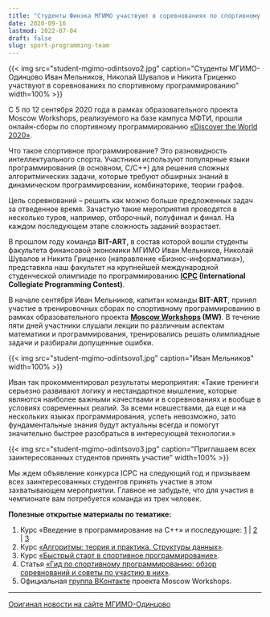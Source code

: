 ```yaml
---
title: "Студенты Финэка МГИМО участвуют в соревнованиях по спортивному программированию"
date: 2020-09-16
lastmod: 2022-07-04
draft: false
slug: sport-programming-team
---
```


{{< img src="student-mgimo-odintsovo2.jpg"  caption="Студенты МГИМО-Одинцово Иван Мельников, Николай Шувалов и Никита Гриценко участвуют в соревнованиях по спортивному программированию" width=100% >}}

С 5 по 12 сентября 2020 года в рамках образовательного проекта Moscow Workshops, реализуемого на базе кампуса МФТИ, прошли онлайн-сборы по спортивному программированию [«Discover the World 2020»](https://discover.it-edu.com/).

Что такое спортивное программирование? Это разновидность интеллектуального спорта. Участники используют популярные языки программирования (в основном, С/C++) для решения сложных алгоритмических задачи, которые требуют обширных знаний в динамическом программировании, комбинаторике, теории графов.

Цель соревнований – решить как можно больше предложенных задач за отведенное время. Зачастую такие мероприятия проводятся в несколько туров, например, отборочный, полуфинал и финал. На каждом последующем этапе сложность заданий возрастает.

В прошлом году команда **BIT-ART**, в состав которой вошли студенты факультета финансовой экономики МГИМО Иван Мельников, Николай Шувалов и Никита Гриценко (направление «Бизнес-информатика»), представила наш факультет на крупнейшей международной студенческой олимпиаде по программированию **[ICPC](https://worldfinals.icpc.global/ru/about) (International Collegiate Programming Contest)**.

В начале сентября Иван Мельников, капитан команды **BIT-ART**, принял участие в тренировочных сборах по спортивному программированию в рамках образовательного проекта **[Moscow Workshops](https://discover.it-edu.com/) (MW)**. В течение пяти дней участники слушали лекции по различным аспектам математики и программирования, тренировались решать олимпиадные задачи и разбирали допущенные ошибки.

{{< img src="student-mgimo-odintsovo1.jpg"  caption="Иван Мельников" width=100% >}}

Иван так прокомментировал результаты мероприятия: «Такие тренинги серьезно развивают логику и нестандартное мышление, которые являются наиболее важными качествами и в соревнованиях и вообще в условиях современных реалий. За всеми новшествами, да еще и на нескольких языках программирования, успеть невозможно, зато фундаментальные знания будут актуальны всегда и помогут значительно быстрее разобраться в интересующей технологии.»

{{< img src="student-mgimo-odintsovo3.jpg"  caption="Приглашаем всех заинтересованных студентов принять участие" width=100% >}}

Мы ждем объявление конкурса ICPC на следующий год и призываем всех заинтересованных студентов принять участие в этом захватывающем мероприятии. Главное не забудьте, что для участия в чемпионате вам потребуется команда из трех человек.

**Полезные открытые материалы по тематике:**

1. Курс «Введение в программирование на С++» и последующие: [1](https://stepik.org/course/363/promo#toc) | [2](https://stepik.org/course/7/promo#toc) | [3](https://stepik.org/course/3206/promo#toc)
2. Курс [«Алгоритмы: теория и практика. Структуры данных»](https://stepik.org/course/1547/promo#toc).
3. Курс [«Быстрый старт в спортивное программирование»](https://stepik.org/course/64454/promo#toc).
4. Статья [«Гид по спортивному программированию: обзор соревнований и советы по участию в них»](https://tproger.ru/articles/competitive-programming-tips/).
5. Официальная [группа ВКонтакте](https://vk.com/moscowicpc) проекта Moscow Workshops.

---

[Оригинал новости на сайте МГИМО-Одинцово](https://odin.mgimo.ru/nov-pod-mgimo/3477-student-mgimo-odintsovo-prinyal-uchastie-v-sborakh-po-sportivnomu-programmirovaniyu)
